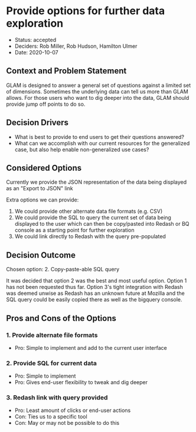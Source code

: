 # Provide options for further data exploration

- Status: accepted
- Deciders: Rob Miller, Rob Hudson, Hamilton Ulmer
- Date: 2020-10-07

## Context and Problem Statement

GLAM is designed to answer a general set of questions against a limited set of
dimensions. Sometimes the underlying data can tell us more than GLAM allows. For
those users who want to dig deeper into the data, GLAM should provide jump off
points to do so.

## Decision Drivers

- What is best to provide to end users to get their questions answered?
- What can we accomplish with our current resources for the generalized case,
  but also help enable non-generalized use cases?

## Considered Options

Currently we provide the JSON representation of the data being displayed as an
"Export to JSON" link

Extra options we can provide:

1. We could provide other alternate data file formats (e.g. CSV)
2. We could provide the SQL to query the current set of data being displayed to
   the user which can then be copy/pasted into Redash or BQ console as a
   starting point for further exploration
3. We could link directly to Redash with the query pre-populated

## Decision Outcome

Chosen option: 2. Copy-paste-able SQL query

It was decided that option 2 was the best and most useful option. Option 1 has
not been requested thus far. Option 3's tight integration with Redash was deemed
unwise as Redash has an unknown future at Mozilla and the SQL query could be
easily copied there as well as the bigquery console.

## Pros and Cons of the Options

### 1. Provide alternate file formats

- Pro: Simple to implement and add to the current user interface

### 2. Provide SQL for current data

- Pro: Simple to implement
- Pro: Gives end-user flexibility to tweak and dig deeper

### 3. Redash link with query provided

- Pro: Least amount of clicks or end-user actions
- Con: Ties us to a specific tool
- Con: May or may not be possible to do this
